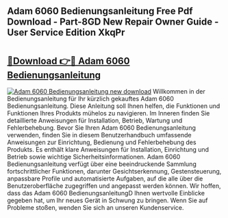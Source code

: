 ## Adam 6060 Bedienungsanleitung Free Pdf Download - Part-8GD New Repair Owner Guide - User Service Edition XkqPr

# <h2><a href="http://df00f56.blite.top/?on=Adam+6060+Bedienungsanleitung">🔗Download 👉🔴 Adam 6060 Bedienungsanleitung</a></h2>

[![Adam 6060 Bedienungsanleitung new download](https://i.imgur.com/lujVjoI.png)](http://df00f56.blite.top/?on=Adam+6060+Bedienungsanleitung)
Willkommen in der Bedienungsanleitung für Ihr kürzlich gekauftes Adam 6060 Bedienungsanleitung. Diese Anleitung soll Ihnen helfen, die Funktionen und Funktionen Ihres Produkts mühelos zu navigieren. Im Inneren finden Sie detaillierte Anweisungen für Installation, Betrieb, Wartung und Fehlerbehebung. Bevor Sie Ihren Adam 6060 Bedienungsanleitung verwenden, finden Sie in diesem Benutzerhandbuch umfassende Anweisungen zur Einrichtung, Bedienung und Fehlerbehebung des Produkts. Es enthält klare Anweisungen für Installation, Einrichtung und Betrieb sowie wichtige Sicherheitsinformationen. Adam 6060 Bedienungsanleitung verfügt über eine beeindruckende Sammlung fortschrittlicher Funktionen, darunter Gesichtserkennung, Gestensteuerung, anpassbare Profile und automatisierte Aufgaben, auf die alle über die Benutzeroberfläche zugegriffen und angepasst werden können. Wir hoffen, dass das Adam 6060 BedienungsanleitungD Ihnen wertvolle Einblicke gegeben hat, um Ihr neues Gerät in Schwung zu bringen. Wenn Sie auf Probleme stoßen, wenden Sie sich an unseren Kundenservice.
